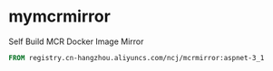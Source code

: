 # mymcrmirror
Self Build MCR Docker Image Mirror

```Dockerfile
FROM registry.cn-hangzhou.aliyuncs.com/ncj/mcrmirror:aspnet-3_1
```

